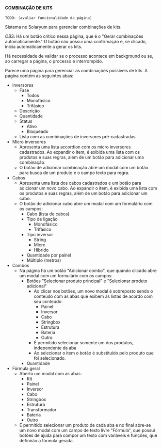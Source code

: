 #### COMBINAÇÃO DE KITS

`TODO: (avaliar funcionalidade da página)`

Sistema no Solaryum para gerenciar combinações de kits.

*OBS*: Há um botão crítico nessa página, que é o "Gerar combinações automaticamente." O botão não possui uma confirmação
e, se clicado, inicia automaticamente a gerar os kits.

Há necessidade de validar se o processo acontece em background ou se, ao carregar a página, o processo é interrompido.

Parece uma página para gerenciar as combinações possíveis de kits. A página contém as seguintes abas:

- Inversores
    - Fase
        - Todos
        - Monofásico
        - Trifásico
    - Descrição
    - Quantidade
    - Status
        - Ativo
        - Bloqueado
    - Lista com as combinações de inversores pré-cadastradas
- Micro inversores
    - Apresenta uma lista accordion com os micro inversores cadastrados. Ao expandir o item, é exibida uma lista com os
      produtos e suas regras, além de um botão para adicionar uma combinação.
    - O botão de adicionar combinação abre um modal com um botão para busca de um produto e o campo texto para regra.
- Cabos
    - Apresenta uma lista dos cabos cadastrados e um botão para adicionar um novo cabo. Ao expandir o item, é exibida
      uma lista com os produtos e suas regras, além de um botão para adicionar um cabo.
    - O botão de adicionar cabo abre um modal com um formulário com os campos:
        - Cabo (lista de cabos)
        - Tipo de ligação
            - Monofásico
            - Trifásico
        - Tipo inversor
            - String
            - Micro
            - Híbrido
        - Quantidade por painel
        - Múltiplo (metros)
- Combos
    - Na página há um botão "Adicionar combo", que quando clicado abre um modal com um formulário com os campos:
        - Botões "Selecionar produto principal" e "Selecionar produto adicional"
            - Ao clicar nos botões, um novo modal é sobreposto sendo o conteúdo com as abas que exibem as listas de
              acordo com seu conteúdo:
                - Painel
                - Inversor
                - Cabo
                - Stringbox
                - Estrutura
                - Bateria
                - Outro
            - É permitido selecionar somente um dos produtos, independente da aba
            - Ao selecionar o item o botão é substituído pelo produto que foi selecionado.
        - Quantidade
- Fórmula geral
    - Aberto um modal com as abas:
        - Kit
        - Painel
        - Inversor
        - Cabo
        - Stringbox
        - Estrutura
        - Transformador
        - Bateria
        - Outro
    - É permitido selecionar um produto de cada aba e no final abre-se um novo modal com um campo de texto livre "Fórmula", que possui botões de ajuda para compor um texto com variáveis e funções, que definirão a fórmula gerada.
